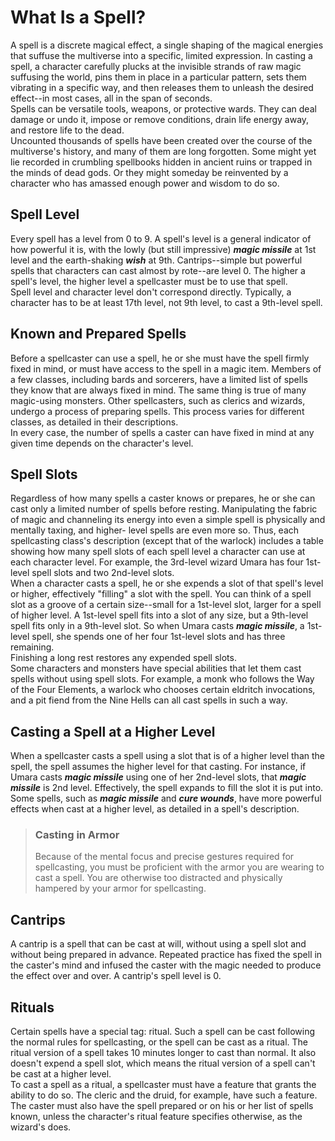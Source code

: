 # What Is a Spell? 
A spell is a discrete magical effect, a single shaping of the magical energies that suffuse the multiverse into a specific, limited expression. In casting a spell, a character carefully plucks at the invisible strands of raw magic suffusing the world, pins them in place in a particular pattern, sets them vibrating in a specific way, and then releases them to unleash the desired effect--in most cases, all in the span of seconds.    
Spells can be versatile tools, weapons, or protective wards. They can deal damage or undo it, impose or remove conditions, drain life energy away, and restore life to the dead.    
Uncounted thousands of spells have been created over the course of the multiverse's history, and many of them are long forgotten. Some might yet lie recorded in crumbling spellbooks hidden in ancient ruins or trapped in the minds of dead gods. Or they might someday be reinvented by a character who has amassed enough power and wisdom to do so. 

## Spell Level 
Every spell has a level from 0 to 9. A spell's level is a general indicator of how powerful it is, with the lowly (but still impressive) **_magic missile_** at 1st level and the earth-shaking **_wish_** at 9th. Cantrips--simple but powerful spells that characters can cast almost by rote--are level 0. The higher a spell's level, the higher level a spellcaster must be to use that spell.    
Spell level and character level don't correspond directly. Typically, a character has to be at least 17th level, not 9th level, to cast a 9th-level spell. 

## Known and Prepared Spells 
Before a spellcaster can use a spell, he or she must have the spell firmly fixed in mind, or must have access to the spell in a magic item. Members of a few classes, including bards and sorcerers, have a limited list of spells they know that are always fixed in mind. The same thing is true of many magic-using monsters. Other spellcasters, such as clerics and wizards, undergo a process of preparing spells. This process varies for different classes, as detailed in their descriptions.    
In every case, the number of spells a caster can have fixed in mind at any given time depends on the character's level. 

## Spell Slots 
Regardless of how many spells a caster knows or prepares, he or she can cast only a limited number of spells before resting. Manipulating the fabric of magic and channeling its energy into even a simple spell is physically and mentally taxing, and higher- level spells are even more so. Thus, each spellcasting class's description (except that of the warlock) includes a table showing how many spell slots of each spell level a character can use at each character level. For example, the 3rd-level wizard Umara has four 1st-level spell slots and two 2nd-level slots.   
When a character casts a spell, he or she expends a slot of that spell's level or higher, effectively "filling" a slot with the spell. You can think of a spell slot as a groove of a certain size--small for a 1st-level slot, larger for a spell of higher level. A 1st-level spell fits into a slot of any size, but a 9th-level spell fits only in a 9th-level slot. So when Umara casts **_magic missile_**, a 1st-level spell, she spends one of her four 1st-level slots and has three remaining.    
Finishing a long rest restores any expended spell slots.    
Some characters and monsters have special abilities that let them cast spells without using spell slots. For example, a monk who follows the Way of the Four Elements, a warlock who chooses certain eldritch invocations, and a pit fiend from the Nine Hells can all cast spells in such a way. 

## Casting a Spell at a Higher Level 
When a spellcaster casts a spell using a slot that is of a higher level than the spell, the spell assumes the higher level for that casting. For instance, if Umara casts **_magic missile_** using one of her 2nd-level slots, that **_magic missile_** is 2nd level. Effectively, the spell expands to fill the slot it is put into.    
Some spells, such as **_magic missile_** and **_cure wounds_**, have more powerful effects when cast at a higher level, as detailed in a spell's description. 

> ### Casting in Armor 
> Because of the mental focus and precise gestures required for spellcasting, you must be proficient with the armor you are wearing to cast a spell. You are otherwise too distracted and physically hampered by your armor for spellcasting.

## Cantrips 
A cantrip is a spell that can be cast at will, without using a spell slot and without being prepared in advance. Repeated practice has fixed the spell in the caster's mind and infused the caster with the magic needed to produce the effect over and over. A cantrip's spell level is 0. 

## Rituals 
Certain spells have a special tag: ritual. Such a spell can be cast following the normal rules for spellcasting, or the spell can be cast as a ritual. The ritual version of a spell takes 10 minutes longer to cast than normal. It also doesn't expend a spell slot, which means the ritual version of a spell can't be cast at a higher level.   
To cast a spell as a ritual, a spellcaster must have a feature that grants the ability to do so. The cleric and the druid, for example, have such a feature. The caster must also have the spell prepared or on his or her list of spells known, unless the character's ritual feature specifies otherwise, as the wizard's does.
